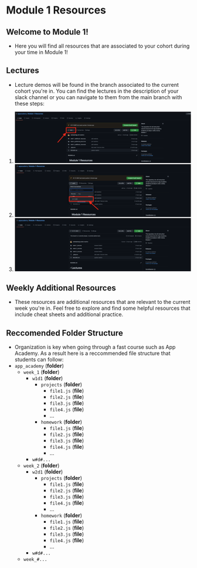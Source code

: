 # Module 1 Resources

## Welcome to Module 1!
* Here you will find all resources that are associated to your cohort during your time in Module 1!  
## Lectures
* Lecture demos will be found in the branch associated to the current cohort you're in. You can find the lectures in the description of your slack channel or you can navigate to them from the main branch with these steps:

1. ![lectures_1](./images/lectures_1.png)
3. ![lectures_2](./images/lectures_2.png)
2. ![lectures_3](./images/lectures_3.png)


## Weekly Additional Resources
* These resources are additional resources that are relevant to the current week you're in. Feel free to explore and find some helpful resources that include cheat sheets and additional practice. 

## Reccomended Folder Structure 
* Organization is key when going through a fast course such as App Academy.  As a result here is a reccommended file structure that students can follow:
* `app_academy` (**folder**)
  * `week_1` (**folder**)
    * `w1d1` (**folder**)
      * `projects` (**folder**)
        * `file1.js` (**file**)
        * `file2.js` (**file**)
        * `file3.js` (**file**)
        * `file4.js` (**file**)
        * ...
      * `homework` (**folder**)
        * `file1.js` (**file**)
        * `file2.js` (**file**)
        * `file3.js` (**file**)
        * `file4.js` (**file**)
        * ...
    * `w#d#...`
  * `week_2` (**folder**)
    * `w2d1` (**folder**)
      * `projects` (**folder**)
        * `file1.js` (**file**)
        * `file2.js` (**file**)
        * `file3.js` (**file**)
        * `file4.js` (**file**)
        * ...
      * `homework` (**folder**)
        * `file1.js` (**file**)
        * `file2.js` (**file**)
        * `file3.js` (**file**)
        * `file4.js` (**file**)
        * ...
    * `w#d#...`
  * `week_#...`





 

